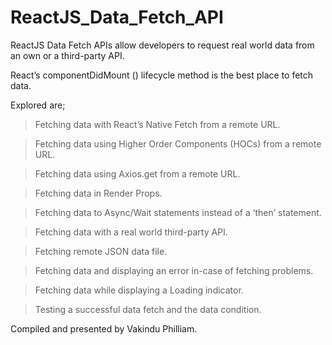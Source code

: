 # ReactJS_Data_Fetch_API
 ReactJS Data Fetch APIs allow developers to request real world data from an own or a third-party API. 
 
 React’s componentDidMount () lifecycle method is the best place to fetch data. 
 
 Explored are; 
 
 > Fetching data with React’s Native Fetch from a remote URL. 
 
 > Fetching data using Higher Order Components (HOCs) from a remote URL. 
 
 > Fetching data using Axios.get from a remote URL. 
 
 > Fetching data in Render Props. 
 
 > Fetching data to Async/Wait statements instead of a ‘then’ statement. 
 
 > Fetching data with a real world third-party API. 
 
 > Fetching remote JSON data file. 
 
 > Fetching data and displaying an error in-case of fetching problems. 
 
 > Fetching data while displaying a Loading indicator. 
 
 > Testing a successful data fetch and the data condition. 
 
 Compiled and presented by Vakindu Philliam.
